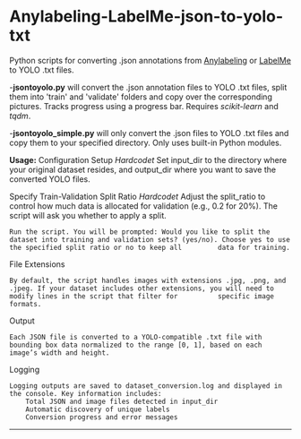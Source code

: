 # Anylabeling-LabelMe-json-to-yolo-txt
Python scripts for converting .json annotations from [Anylabeling](https://github.com/vietanhdev/anylabeling) or [LabelMe](https://github.com/wkentaro/labelme) to YOLO .txt files.

-**jsontoyolo.py** will convert the .json annotation files to YOLO .txt files, split them into 'train' and 'validate' folders and copy over the corresponding pictures. 
Tracks progress using a progress bar. Requires *scikit-learn* and *tqdm*.

-**jsontoyolo_simple.py** will only convert the .json files to YOLO .txt files and copy them to your specified directory. Only uses built-in Python modules.

**Usage:**
Configuration Setup
    *Hardcodet*
    Set input_dir to the directory where your original dataset resides, and output_dir where you want to save the converted YOLO files.

Specify Train-Validation Split Ratio
    *Hardcodet*
    Adjust the split_ratio to control how much data is allocated for validation (e.g., 0.2 for 20%). The script will ask you whether to apply a split.
    
    Run the script. You will be prompted: Would you like to split the dataset into training and validation sets? (yes/no). Choose yes to use the specified split ratio or no to keep all         data for training.

File Extensions
    
    By default, the script handles images with extensions .jpg, .png, and .jpeg. If your dataset includes other extensions, you will need to modify lines in the script that filter for          specific image formats.

Output

    Each JSON file is converted to a YOLO-compatible .txt file with bounding box data normalized to the range [0, 1], based on each image’s width and height.

Logging

    Logging outputs are saved to dataset_conversion.log and displayed in the console. Key information includes:
        Total JSON and image files detected in input_dir
        Automatic discovery of unique labels
        Conversion progress and error messages

---

